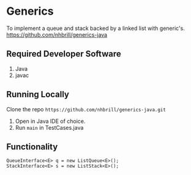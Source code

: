 # Generics
To implement a queue and stack backed by a linked list with generic's.
https://github.com/nhbrill/generics-java

## Required Developer Software
1. Java
2. javac

## Running Locally
Clone the repo ```https://github.com/nhbrill/generics-java.git```
1. Open in Java IDE of choice.
2. Run ```main``` in TestCases.java

## Functionality
```QueueInterface<E> q = new ListQueue<E>();```<br />
```StackInterface<E> s = new ListStack<E>();```



